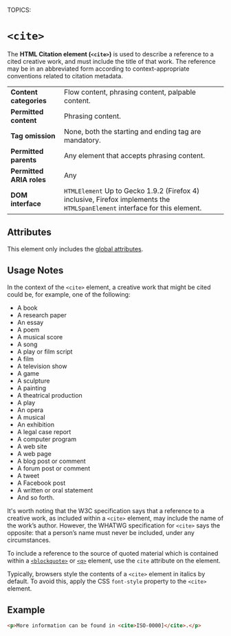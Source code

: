 TOPICS: <cite>

# `<cite>`

The **HTML Citation element (`<cite>`)** is used to describe a reference to a cited creative work,
and must include the title of that work. The reference may be in an abbreviated form according to
context-appropriate conventions related to citation metadata.

|  |  |
| :-- | :-- |
| **Content categories** | Flow content, phrasing content, palpable content. |
| **Permitted content** | Phrasing content.|
| **Tag omission** | None, both the starting and ending tag are mandatory.|
| **Permitted parents** | Any element that accepts phrasing content.|
| **Permitted ARIA roles** | Any |
| **DOM interface** | `HTMLElement` Up to Gecko 1.9.2 (Firefox 4) inclusive, Firefox implements the `HTMLSpanElement` interface for this element.

## Attributes

This element only includes the [global attributes](/en/webfrontend/HTML_Global_Attributes).

## Usage Notes

In the context of the `<cite>` element, a creative work that might be cited could be, for example,
one of the following:

- A book
- A research paper
- An essay
- A poem
- A musical score
- A song
- A play or film script
- A film
- A television show
- A game
- A sculpture
- A painting
- A theatrical production
- A play
- An opera
- A musical
- An exhibition
- A legal case report
- A computer program
- A web site
- A web page
- A blog post or comment
- A forum post or comment
- A tweet
- A Facebook post
- A written or oral statement
- And so forth.

It's worth noting that the W3C specification says that a reference to a creative work, as included
within a `<cite>` element, may include the name of the work’s author. However,
the WHATWG specification for `<cite>` says the opposite: that a person’s name must never be included,
under any circumstances.

To include a reference to the source of quoted material which is contained within a
[`<blockquote>`](/en/webfrontend/<blockquote>) or [`<q>`](/en/webfrontend/<q>) element,
use the `cite` attribute on the element.

Typically, browsers style the contents of a `<cite>` element in italics by default. To avoid this,
apply the CSS `font-style` property to the `<cite>` element.

## Example

```html
<p>More information can be found in <cite>ISO-0000]</cite>.</p>
```
